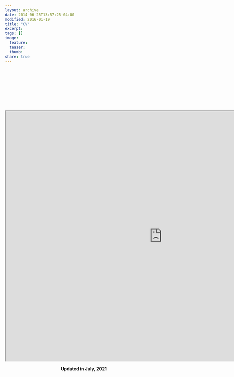 ```yaml
---
layout: archive
date: 2014-06-25T13:57:25-04:00
modified: 2016-01-19
title: "CV"
excerpt:
tags: []
image:
  feature:
  teaser:
  thumb:
share: true
---
```

<br />
<br />
<br />
<br />
<br />
<br />
<br />
<br />
<iframe src="https://drive.google.com/file/d/1q0PmL4J_2-eccfQqdSYXHNyCnnKASSrC/preview" width="1000" height="800"></iframe>


<p align="center">
  <b>Updated in July, 2021</b><br>
</p>
